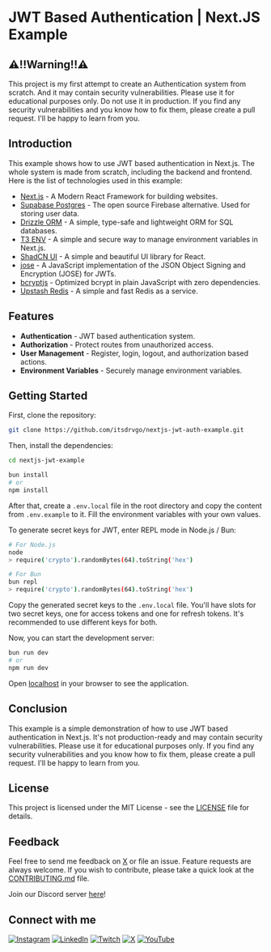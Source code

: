 # JWT Based Authentication | Next.JS Example

## **⚠️!!Warning!!⚠️**

This project is my first attempt to create an Authentication system from scratch. And it may contain security vulnerabilities. Please use it for educational purposes only. Do not use it in production. If you find any security vulnerabilities and you know how to fix them, please create a pull request. I'll be happy to learn from you.

## Introduction

This example shows how to use JWT based authentication in Next.js. The whole system is made from scratch, including the backend and frontend. Here is the list of technologies used in this example:

-   [Next.js](https://nextjs.org/) - A Modern React Framework for building websites.
-   [Supabase Postgres](https://supabase.com/) - The open source Firebase alternative. Used for storing user data.
-   [Drizzle ORM](https://orm.drizzle.team/) - A simple, type-safe and lightweight ORM for SQL databases.
-   [T3 ENV](https://env.t3.gg/) - A simple and secure way to manage environment variables in Next.js.
-   [ShadCN UI](https://ui.shadcn.com/) - A simple and beautiful UI library for React.
-   [jose](https://github.com/panva/jose) - A JavaScript implementation of the JSON Object Signing and Encryption (JOSE) for JWTs.
-   [bcryptjs](https://github.com/dcodeIO/bcrypt.js) - Optimized bcrypt in plain JavaScript with zero dependencies.
-   [Upstash Redis](https://upstash.com/) - A simple and fast Redis as a service.

## Features

-   **Authentication** - JWT based authentication system.
-   **Authorization** - Protect routes from unauthorized access.
-   **User Management** - Register, login, logout, and authorization based actions.
-   **Environment Variables** - Securely manage environment variables.

## Getting Started

First, clone the repository:

```bash
git clone https://github.com/itsdrvgo/nextjs-jwt-auth-example.git
```

Then, install the dependencies:

```bash
cd nextjs-jwt-example

bun install
# or
npm install
```

After that, create a `.env.local` file in the root directory and copy the content from `.env.example` to it. Fill the environment variables with your own values.

To generate secret keys for JWT, enter REPL mode in Node.js / Bun:

```bash
# For Node.js
node
> require('crypto').randomBytes(64).toString('hex')

# For Bun
bun repl
> require('crypto').randomBytes(64).toString('hex')
```

Copy the generated secret keys to the `.env.local` file. You'll have slots for two secret keys, one for access tokens and one for refresh tokens. It's recommended to use different keys for both.

Now, you can start the development server:

```bash
bun run dev
# or
npm run dev
```

Open [localhost](http://localhost:3000) in your browser to see the application.

## Conclusion

This example is a simple demonstration of how to use JWT based authentication in Next.js. It's not production-ready and may contain security vulnerabilities. Please use it for educational purposes only. If you find any security vulnerabilities and you know how to fix them, please create a pull request. I'll be happy to learn from you.

## License

This project is licensed under the MIT License - see the [LICENSE](LICENSE) file for details.

## Feedback

Feel free to send me feedback on [X](https://x.com/itsdrvgo) or file an issue. Feature requests are always welcome. If you wish to contribute, please take a quick look at the [CONTRIBUTING.md](CONTRIBUTING.md) file.

Join our Discord server [here](https://dsc.gg/drvgo)!

## Connect with me

[![Instagram](https://img.shields.io/badge/Instagram-%23E4405F.svg?logo=Instagram&logoColor=white)](https://instagram.com/itsdrvgo)
[![LinkedIn](https://img.shields.io/badge/LinkedIn-%230077B5.svg?logo=linkedin&logoColor=white)](https://linkedin.com/in/itsdrvgo)
[![Twitch](https://img.shields.io/badge/Twitch-%239146FF.svg?logo=Twitch&logoColor=white)](https://twitch.tv/itsdrvgo)
[![X](https://img.shields.io/badge/X-%23000000.svg?logo=X&logoColor=white)](https://x.com/itsdrvgo)
[![YouTube](https://img.shields.io/badge/YouTube-%23FF0000.svg?logo=YouTube&logoColor=white)](https://youtube.com/@itsdrvgodev)
